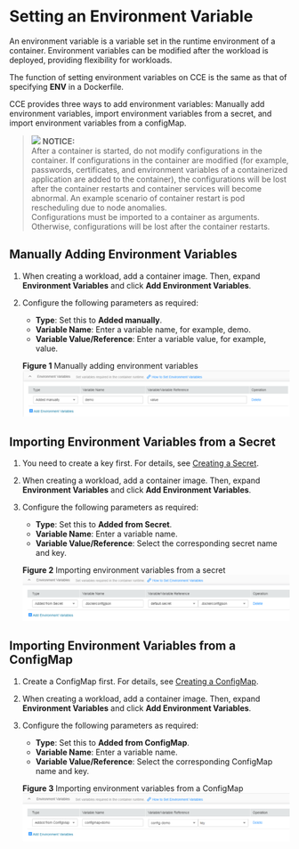 # Setting an Environment Variable<a name="cce_01_0113"></a>

An  environment variable  is a variable set in the runtime environment of a container. Environment variables can be modified after the workload is deployed, providing flexibility for workloads.

The function of setting environment variables on CCE is the same as that of specifying  **ENV**  in a Dockerfile.

CCE provides three ways to add environment variables:  Manually add environment variables,  import environment variables from a secret, and  import environment variables from a configMap.

>![](/images/icon-notice.gif) **NOTICE:**   
>After a container is started, do not modify configurations in the container. If configurations in the container are modified \(for example, passwords, certificates, and environment variables of a containerized application are added to the container\), the configurations will be lost after the container restarts and container services will become abnormal. An example scenario of container restart is pod rescheduling due to node anomalies.  
>Configurations must be imported to a container as arguments. Otherwise, configurations will be lost after the container restarts.  

## Manually Adding Environment Variables<a name="section183878514214"></a>

1.  When creating a workload, add a container image. Then, expand  **Environment Variables**  and click  **Add Environment Variables**.
2.  Configure the following parameters as required:

    -   **Type**: Set this to  **Added manually**.
    -   **Variable Name**: Enter a variable name, for example, demo.
    -   **Variable Value/Reference**: Enter a variable value, for example, value.

    **Figure  1**  Manually adding environment variables<a name="fig85421122131611"></a>  
    ![](figures/manually-adding-environment-variables.png "manually-adding-environment-variables")


## Importing Environment Variables from a Secret<a name="section132188247237"></a>

1.  You need to create a key first. For details, see  [Creating a Secret](creating-a-secret.md).
2.  When creating a workload, add a container image. Then, expand  **Environment Variables**  and click  **Add Environment Variables**.
3.  Configure the following parameters as required:

    -   **Type**: Set this to  **Added from Secret**.
    -   **Variable Name**: Enter a variable name.
    -   **Variable Value/Reference**: Select the corresponding secret name and key.

    **Figure  2**  Importing environment variables from a secret<a name="fig19252614265"></a>  
    ![](figures/importing-environment-variables-from-a-secret.png "importing-environment-variables-from-a-secret")


## Importing Environment Variables from a ConfigMap<a name="section147322221248"></a>

1.  Create a ConfigMap first. For details, see  [Creating a ConfigMap](creating-a-configmap.md).
2.  When creating a workload, add a container image. Then, expand  **Environment Variables**  and click  **Add Environment Variables**.
3.  Configure the following parameters as required:

    -   **Type**: Set this to  **Added from ConfigMap**.
    -   **Variable Name**: Enter a variable name.
    -   **Variable Value/Reference**: Select the corresponding ConfigMap name and key.

    **Figure  3**  Importing environment variables from a ConfigMap<a name="fig16181631181720"></a>  
    ![](figures/importing-environment-variables-from-a-configmap.png "importing-environment-variables-from-a-configmap")


